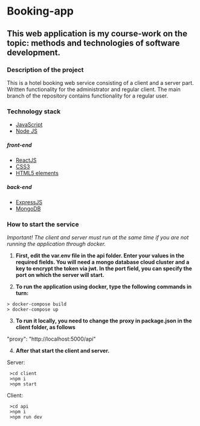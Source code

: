# Booking-app

## This web application is my course-work on the topic: methods and technologies of software development.

### Description of the project
This is a hotel booking web service consisting of a client and a server part. Written functionality for the administrator and regular client. The main branch of the repository contains functionality for a regular user.

### Technology stack

+ [JavaScript](https://developer.mozilla.org/en/docs/Web/JavaScript)
+ [Node JS](https://nodejs.org/en/about/)
##### front-end
+ [ReactJS](https://ru.reactjs.org/)
+ [CSS3](https://developer.mozilla.org/en-US/docs/Learn/Getting_started_with_the_web/CSS_basics)
+ [HTML5 elements](https://en.wikipedia.org/wiki/HTML5)
##### back-end
+ [ExpressJS](http://expressjs.com/)
+ [MongoDB](https://www.mongodb.com/)



### How to start the service

*Important! The client and server must run at the same time if you are not running the application through docker.*

1. **First, edit the var.env file in the api folder. Enter your values in the required fields. You will need a mongo database cloud cluster and a key to encrypt the token via jwt. In the port field, you can specify the port on which the server will start.**

2. **To run the application using docker, type the following commands in turn:**
```
> docker-compose build
> docker-compose up
```

3. **To run it locally, you need to change the proxy in package.json in the client folder, as follows**

 "proxy": "http://localhost:5000/api"

 4. **After that start the client and server.**
 
 Server:
```
 >cd client
 >npm i
 >npm start
```
 Client:
```
 >cd api
 >npm i
 >npm run dev
```
